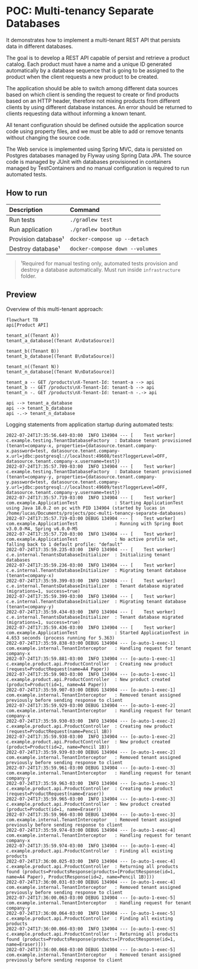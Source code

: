 # POC: Multi-tenancy Separate Databases

It demonstrates how to implement a multi-tenant REST API that persists data in different databases.

The goal is to develop a REST API capable of persist and retrieve a product catalog. Each product must have a name and a
unique ID generated automatically by a database sequence that is going to be assigned to the product when the client
requests a new product to be created.

The application should be able to switch among different data sources based on
which client is sending the request to create or find products based on an HTTP header, therefore not mixing products
from different clients by using different database instances. An error should be returned to clients requesting data
without informing a known tenant.

All tenant configuration should be defined outside the application source code using property files, and we must be able
to add or remove tenants without changing the source code.

The Web service is implemented using Spring MVC, data is persisted on Postgres databases managed by Flyway using
Spring Data JPA. The source code is managed by JUnit with databases provisioned in containers managed by TestContainers
and no manual configuration is required to run automated tests.

## How to run

| Description                    | Command                                             |
|:-------------------------------|:----------------------------------------------------|
| Run tests                      | `./gradlew test`                                    |
| Run application                | `./gradlew bootRun`                                 |
| Provision database¹            | `docker-compose up --detach`                        |
| Destroy database¹              | `docker-compose down --volumes`                     |

> ¹Required for manual testing only, automated tests provision and destroy a database automatically. Must run
> inside `infrastructure` folder.

## Preview

Overview of this multi-tenant approach:

```mermaid
flowchart TB
api[Product API]

tenant_a((Tenant A))
tenant_a_database[(Tenant A\nDataSource)]

tenant_b((Tenant B))
tenant_b_database[(Tenant B\nDataSource)]

tenant_n((Tenant N))
tenant_n_database[(Tenant N\nDataSource)]

tenant_a -- GET /products\nX-Tenant-Id: tenant-a --> api
tenant_b -- GET /products\nX-Tenant-Id: tenant-b --> api
tenant_n -. GET /products\nX-Tenant-Id: tenant-n -.-> api

api --> tenant_a_database
api --> tenant_b_database
api -.-> tenant_n_database
```

Logging statements from application startup during automated tests:

```text
2022-07-24T17:35:56.649-03:00  INFO 134904 --- [    Test worker] c.example.testing.TenantDatabaseFactory  : Database tenant provisioned (tenant=company-x, properties={datasource.tenant.company-x.password=test, datasource.tenant.company-x.url=jdbc:postgresql://localhost:49608/test?loggerLevel=OFF, datasource.tenant.company-x.username=test})
2022-07-24T17:35:57.709-03:00  INFO 134904 --- [    Test worker] c.example.testing.TenantDatabaseFactory  : Database tenant provisioned (tenant=company-y, properties={datasource.tenant.company-y.password=test, datasource.tenant.company-y.url=jdbc:postgresql://localhost:49609/test?loggerLevel=OFF, datasource.tenant.company-y.username=test})
2022-07-24T17:35:57.719-03:00  INFO 134904 --- [    Test worker] com.example.ApplicationTest              : Starting ApplicationTest using Java 18.0.2 on pc with PID 134904 (started by lucas in /home/lucas/Documents/projects/poc-multi-tenancy-separate-databases)
2022-07-24T17:35:57.719-03:00 DEBUG 134904 --- [    Test worker] com.example.ApplicationTest              : Running with Spring Boot v3.0.0-M4, Spring v6.0.0-M5
2022-07-24T17:35:57.720-03:00  INFO 134904 --- [    Test worker] com.example.ApplicationTest              : No active profile set, falling back to 1 default profile: "default"
2022-07-24T17:35:59.235-03:00  INFO 134904 --- [    Test worker] c.e.internal.TenantsDatabaseInitializer  : Initializing tenant databases
2022-07-24T17:35:59.236-03:00  INFO 134904 --- [    Test worker] c.e.internal.TenantsDatabaseInitializer  : Migrating tenant database (tenant=company-x)
2022-07-24T17:35:59.399-03:00  INFO 134904 --- [    Test worker] c.e.internal.TenantsDatabaseInitializer  : Tenant database migrated (migrations=1, success=true)
2022-07-24T17:35:59.399-03:00  INFO 134904 --- [    Test worker] c.e.internal.TenantsDatabaseInitializer  : Migrating tenant database (tenant=company-y)
2022-07-24T17:35:59.434-03:00  INFO 134904 --- [    Test worker] c.e.internal.TenantsDatabaseInitializer  : Tenant database migrated (migrations=1, success=true)
2022-07-24T17:35:59.436-03:00  INFO 134904 --- [    Test worker] com.example.ApplicationTest              : Started ApplicationTest in 4.653 seconds (process running for 5.363)
2022-07-24T17:35:59.838-03:00 DEBUG 134904 --- [o-auto-1-exec-1] com.example.internal.TenantInterceptor   : Handling request for tenant company-x
2022-07-24T17:35:59.881-03:00  INFO 134904 --- [o-auto-1-exec-1] c.example.product.api.ProductController  : Creating new product (request=ProductRequest(name=A4 Paper))
2022-07-24T17:35:59.903-03:00  INFO 134904 --- [o-auto-1-exec-1] c.example.product.api.ProductController  : New product created (product=Product(id=1, name=A4 Paper))
2022-07-24T17:35:59.907-03:00 DEBUG 134904 --- [o-auto-1-exec-1] com.example.internal.TenantInterceptor   : Removed tenant assigned previously before sending response to client
2022-07-24T17:35:59.929-03:00 DEBUG 134904 --- [o-auto-1-exec-2] com.example.internal.TenantInterceptor   : Handling request for tenant company-x
2022-07-24T17:35:59.930-03:00  INFO 134904 --- [o-auto-1-exec-2] c.example.product.api.ProductController  : Creating new product (request=ProductRequest(name=Pencil 1B))
2022-07-24T17:35:59.938-03:00  INFO 134904 --- [o-auto-1-exec-2] c.example.product.api.ProductController  : New product created (product=Product(id=2, name=Pencil 1B))
2022-07-24T17:35:59.939-03:00 DEBUG 134904 --- [o-auto-1-exec-2] com.example.internal.TenantInterceptor   : Removed tenant assigned previously before sending response to client
2022-07-24T17:35:59.961-03:00 DEBUG 134904 --- [o-auto-1-exec-3] com.example.internal.TenantInterceptor   : Handling request for tenant company-y
2022-07-24T17:35:59.963-03:00  INFO 134904 --- [o-auto-1-exec-3] c.example.product.api.ProductController  : Creating new product (request=ProductRequest(name=Eraser))
2022-07-24T17:35:59.965-03:00  INFO 134904 --- [o-auto-1-exec-3] c.example.product.api.ProductController  : New product created (product=Product(id=1, name=Eraser))
2022-07-24T17:35:59.966-03:00 DEBUG 134904 --- [o-auto-1-exec-3] com.example.internal.TenantInterceptor   : Removed tenant assigned previously before sending response to client
2022-07-24T17:35:59.974-03:00 DEBUG 134904 --- [o-auto-1-exec-4] com.example.internal.TenantInterceptor   : Handling request for tenant company-x
2022-07-24T17:35:59.974-03:00  INFO 134904 --- [o-auto-1-exec-4] c.example.product.api.ProductController  : Finding all existing products
2022-07-24T17:36:00.025-03:00  INFO 134904 --- [o-auto-1-exec-4] c.example.product.api.ProductController  : Returning all products found (products=ProductsResponse(products=[ProductResponse(id=1, name=A4 Paper), ProductResponse(id=2, name=Pencil 1B)]))
2022-07-24T17:36:00.031-03:00 DEBUG 134904 --- [o-auto-1-exec-4] com.example.internal.TenantInterceptor   : Removed tenant assigned previously before sending response to client
2022-07-24T17:36:00.063-03:00 DEBUG 134904 --- [o-auto-1-exec-5] com.example.internal.TenantInterceptor   : Handling request for tenant company-y
2022-07-24T17:36:00.064-03:00  INFO 134904 --- [o-auto-1-exec-5] c.example.product.api.ProductController  : Finding all existing products
2022-07-24T17:36:00.066-03:00  INFO 134904 --- [o-auto-1-exec-5] c.example.product.api.ProductController  : Returning all products found (products=ProductsResponse(products=[ProductResponse(id=1, name=Eraser)]))
2022-07-24T17:36:00.068-03:00 DEBUG 134904 --- [o-auto-1-exec-5] com.example.internal.TenantInterceptor   : Removed tenant assigned previously before sending response to client
```